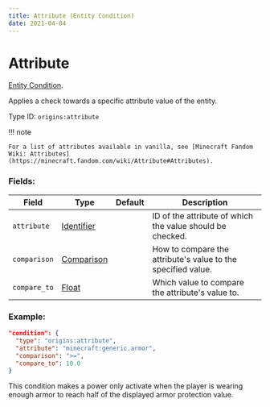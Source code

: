 ```yaml
---
title: Attribute (Entity Condition)
date: 2021-04-04
---
```

# Attribute

[Entity Condition](../entity_conditions.md).

Applies a check towards a specific attribute value of the entity.

Type ID: `origins:attribute`

!!! note

    For a list of attributes available in vanilla, see [Minecraft Fandom Wiki: Attributes](https://minecraft.fandom.com/wiki/Attribute#Attributes).

### Fields:

Field  | Type | Default | Description
-------|------|---------|-------------
`attribute` | [Identifier](../data_types/identifier.md) | |  ID of the attribute of which the value should be checked.
`comparison` | [Comparison](../data_types/comparison.md) | |  How to compare the attribute's value to the specified value.
`compare_to` | [Float](../data_types/float.md) | | Which value to compare the attribute's value to.

### Example:

```json
"condition": {
  "type": "origins:attribute",
  "attribute": "minecraft:generic.armor",
  "comparison": ">=",
  "compare_to": 10.0
}
```

This condition makes a power only activate when the player is wearing enough armor to reach half of the displayed armor protection value.
